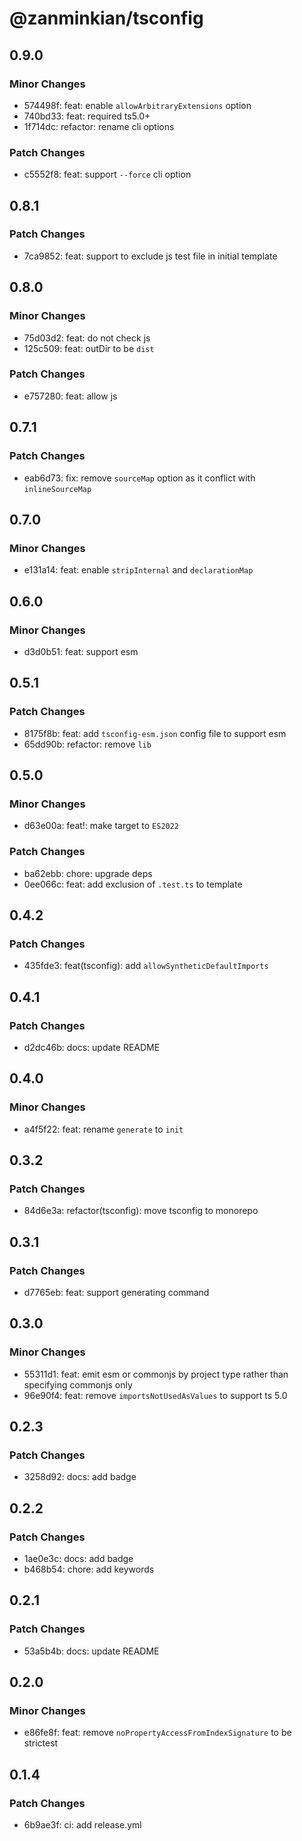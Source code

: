 # @zanminkian/tsconfig

## 0.9.0

### Minor Changes

- 574498f: feat: enable `allowArbitraryExtensions` option
- 740bd33: feat: required ts5.0+
- 1f714dc: refactor: rename cli options

### Patch Changes

- c5552f8: feat: support `--force` cli option

## 0.8.1

### Patch Changes

- 7ca9852: feat: support to exclude js test file in initial template

## 0.8.0

### Minor Changes

- 75d03d2: feat: do not check js
- 125c509: feat: outDir to be `dist`

### Patch Changes

- e757280: feat: allow js

## 0.7.1

### Patch Changes

- eab6d73: fix: remove `sourceMap` option as it conflict with `inlineSourceMap`

## 0.7.0

### Minor Changes

- e131a14: feat: enable `stripInternal` and `declarationMap`

## 0.6.0

### Minor Changes

- d3d0b51: feat: support esm

## 0.5.1

### Patch Changes

- 8175f8b: feat: add `tsconfig-esm.json` config file to support esm
- 65dd90b: refactor: remove `lib`

## 0.5.0

### Minor Changes

- d63e00a: feat!: make target to `ES2022`

### Patch Changes

- ba62ebb: chore: upgrade deps
- 0ee066c: feat: add exclusion of `.test.ts` to template

## 0.4.2

### Patch Changes

- 435fde3: feat(tsconfig): add `allowSyntheticDefaultImports`

## 0.4.1

### Patch Changes

- d2dc46b: docs: update README

## 0.4.0

### Minor Changes

- a4f5f22: feat: rename `generate` to `init`

## 0.3.2

### Patch Changes

- 84d6e3a: refactor(tsconfig): move tsconfig to monorepo

## 0.3.1

### Patch Changes

- d7765eb: feat: support generating command

## 0.3.0

### Minor Changes

- 55311d1: feat: emit esm or commonjs by project type rather than specifying commonjs only
- 96e90f4: feat: remove `importsNotUsedAsValues` to support ts 5.0

## 0.2.3

### Patch Changes

- 3258d92: docs: add badge

## 0.2.2

### Patch Changes

- 1ae0e3c: docs: add badge
- b468b54: chore: add keywords

## 0.2.1

### Patch Changes

- 53a5b4b: docs: update README

## 0.2.0

### Minor Changes

- e86fe8f: feat: remove `noPropertyAccessFromIndexSignature` to be strictest

## 0.1.4

### Patch Changes

- 6b9ae3f: ci: add release.yml
